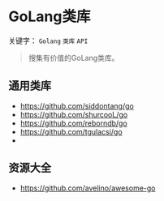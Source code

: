 # GoLang类库
关键字： `Golang` `类库` `API`  
>搜集有价值的GoLang类库。

## 通用类库
* https://github.com/siddontang/go
* https://github.com/shurcooL/go
* https://github.com/reborndb/go
* https://github.com/tgulacsi/go
*

## 资源大全
* https://github.com/avelino/awesome-go
